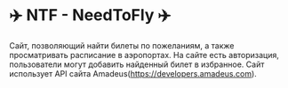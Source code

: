 # ✈️ NTF - NeedToFly ✈️
Сайт, позволяющий найти билеты по пожеланиям, а также просматривать расписание в аэропортах. На сайте есть авторизация, пользователи могут добавить найденный билет в избранное. Сайт использует API сайта Amadeus(https://developers.amadeus.com).
